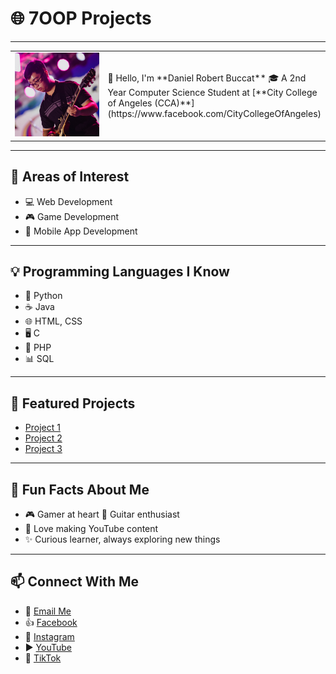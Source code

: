 # 🌐 7OOP Projects  

---

<table>
  <tr>
    <td width="160">
      <img src="Images/Profile.jpg" alt="My Picture" width="150"/>
    </td>
    <td>
      👋 Hello, I'm **Daniel Robert Buccat**  
      🎓 A 2nd Year Computer Science Student at [**City College of Angeles (CCA)**](https://www.facebook.com/CityCollegeOfAngeles)
    </td>
  </tr>
</table>

---

## 🎯 Areas of Interest  
- 💻 Web Development
- 🎮 Game Development  
- 📱 Mobile App Development  

---

## 💡 Programming Languages I Know  
- 🐍 Python  
- ☕ Java  
- 🌐 HTML, CSS
- 🖥️ C
- 🐘 PHP  
- 📊 SQL  

---

## 🚀 Featured Projects  
- [Project 1](#)  
- [Project 2](#)  
- [Project 3](#)

---

## 🎉 Fun Facts About Me  
- 🎮 Gamer at heart 🎸 Guitar enthusiast  
- 🎥 Love making YouTube content  
- ✨ Curious learner, always exploring new things  

---

## 📫 Connect With Me  
- 📧 [Email Me](mailto:dbuccat24-0032@cca.edu.ph)  
- 👍 [Facebook](https://www.facebook.com/danielrobbuccat/)  
- 📸 [Instagram](https://www.instagram.com/danielrobbuccat/)  
- ▶️ [YouTube](https://youtube.com/@DanroTheGamer)  
- 🎵 [TikTok](https://www.tiktok.com/@danielrobertbuccat)  
